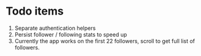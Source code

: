 # Todo items

1. Separate authentication helpers
2. Persist follower / following stats to speed up
3. Currently the app works on the first 22 followers, scroll to get full list of followers.
